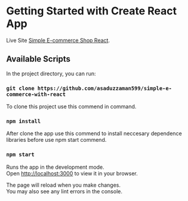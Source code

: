 # Getting Started with Create React App

Live Site [Simple E-commerce Shop React](https://www.simple-ecommerce-asaduzzaman599.netlify.app).

## Available Scripts

In the project directory, you can run:

### `git clone https://github.com/asaduzzaman599/simple-e-commerce-with-react`

To clone this project use this commend in command.

### `npm install`

After clone the app use this commend to install neccesary dependence libraries before use npm start commend. 

### `npm start`

Runs the app in the development mode.\
Open [http://localhost:3000](http://localhost:3000) to view it in your browser.

The page will reload when you make changes.\
You may also see any lint errors in the console.
